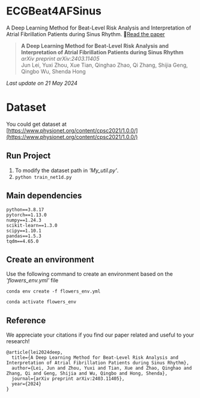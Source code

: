 # ECGBeat4AFSinus
A Deep Learning Method for Beat-Level Risk Analysis and Interpretation of Atrial Fibrillation Patients during Sinus Rhythm. 📃[Read the paper](https://arxiv.org/abs/2403.11405)

>**A Deep Learning Method for Beat-Level Risk Analysis and Interpretation of Atrial Fibrillation Patients during Sinus Rhythm** \
>*arXiv preprint arXiv:2403.11405* \
>Jun Lei, Yuxi Zhou, Xue Tian, Qinghao Zhao, Qi Zhang, Shijia Geng, Qingbo Wu, Shenda Hong

*Last update on 21 May 2024*

# Dataset
You could get dataset at [https://www.physionet.org/content/cpsc2021/1.0.0/](https://www.physionet.org/content/cpsc2021/1.0.0/)

## Run Project
1. To modify the dataset path in *'My_util.py'*.
2. `python train_net1d.py`

## Main dependencies
```
python==3.8.17
pytorch==1.13.0
numpy==1.24.3
scikit-learn==1.3.0
scipy==1.10.1
pandas==1.5.3
tqdm==4.65.0
```

## Create an environment 
Use the following command to create an environment based on the *'flowers_env.yml'* file

`conda env create -f flowers_env.yml`

`conda activate flowers_env`


## Reference
We appreciate your citations if you find our paper related and useful to your research!

```
@article{lei2024deep,
  title={A Deep Learning Method for Beat-Level Risk Analysis and Interpretation of Atrial Fibrillation Patients during Sinus Rhythm},
  author={Lei, Jun and Zhou, Yuxi and Tian, Xue and Zhao, Qinghao and Zhang, Qi and Geng, Shijia and Wu, Qingbo and Hong, Shenda},
  journal={arXiv preprint arXiv:2403.11405},
  year={2024}
}
```